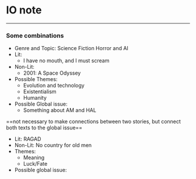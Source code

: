 # IO note
---
### Some combinations
- Genre and Topic: Science Fiction Horror and AI
- Lit: 
	- I have no mouth, and I must scream
- Non-Lit: 
	- 2001: A Space Odyssey
- Possible Themes: 
	- Evolution and technology
	- Existentialism
	- Humanity
- Possible Global issue:
	- Something about AM and HAL

==not necessary to make connections between two stories, but connect both texts to the global issue==


- Lit: RAGAD
- Non-Lit: No country for old men
- Themes:
	- Meaning
	- Luck/Fate
- Possible global issue:



